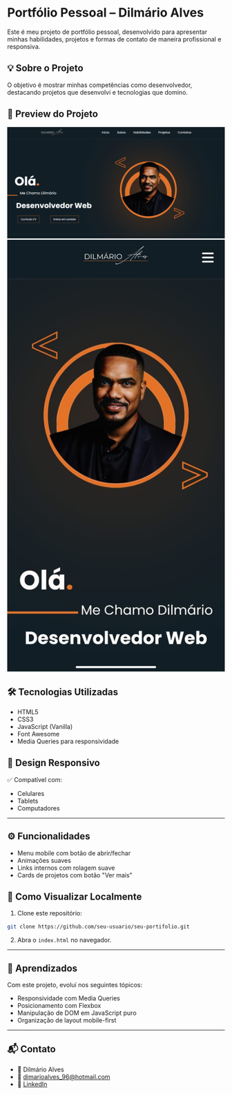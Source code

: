 
# Portfólio Pessoal – Dilmário Alves

Este é meu projeto de portfólio pessoal, desenvolvido para apresentar minhas habilidades, projetos e formas de contato de maneira profissional e responsiva.

## 💡 Sobre o Projeto

O objetivo é mostrar minhas competências como desenvolvedor, destacando projetos que desenvolvi e tecnologias que domino.


## 📸 Preview do Projeto

![Preview do Portfólio](./img/readme-desktop.png)
![Preview do Portfólio](./img/readme-mobile.jpg)


## 🛠️ Tecnologias Utilizadas

- HTML5  
- CSS3  
- JavaScript (Vanilla)  
- Font Awesome  
- Media Queries para responsividade  

## 📱 Design Responsivo

✅ Compatível com:
- Celulares  
- Tablets  
- Computadores  

---

## ⚙️ Funcionalidades

- Menu mobile com botão de abrir/fechar  
- Animações suaves  
- Links internos com rolagem suave  
- Cards de projetos com botão "Ver mais"  

## 🚀 Como Visualizar Localmente

1. Clone este repositório:
```bash
git clone https://github.com/seu-usuario/seu-portifolio.git
```

2. Abra o `index.html` no navegador.

---

## 🧠 Aprendizados

Com este projeto, evoluí nos seguintes tópicos:

- Responsividade com Media Queries  
- Posicionamento com Flexbox  
- Manipulação de DOM em JavaScript puro  
- Organização de layout mobile-first  

---

## 📬 Contato

- 👤 Dilmário Alves  
- 📧 dimarioalves_96@hotmail.com  
- 💼 [LinkedIn](https://www.linkedin.com/in/dilmario-alves-a06a8119b)  